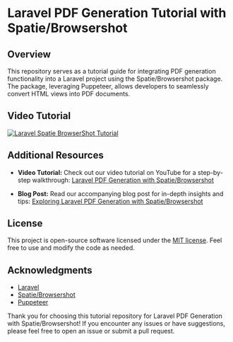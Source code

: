 # Laravel PDF Generation Tutorial with Spatie/Browsershot

## Overview

This repository serves as a tutorial guide for integrating PDF generation functionality into a Laravel project using the Spatie/Browsershot package. The package, leveraging Puppeteer, allows developers to seamlessly convert HTML views into PDF documents.

## Video Tutorial

[![Laravel Spatie BrowserShot Tutorial](https://i3.ytimg.com/vi/320vwRDqi9w/hqdefault.jpg)](https://youtu.be/320vwRDqi9w)


## Additional Resources

- **Video Tutorial:** Check out our video tutorial on YouTube for a step-by-step walkthrough: [Laravel PDF Generation with Spatie/Browsershot](https://youtu.be/320vwRDqi9w)

- **Blog Post:** Read our accompanying blog post for in-depth insights and tips: [Exploring Laravel PDF Generation with Spatie/Browsershot](https://qirolab.com/posts/effortless-pdf-generation-in-laravel-a-guide-to-using-spatiebrowsershot-package-1704922615)


## License

This project is open-source software licensed under the [MIT license](https://opensource.org/licenses/MIT). Feel free to use and modify the code as needed.

## Acknowledgments

- [Laravel](https://laravel.com/)
- [Spatie/Browsershot](https://github.com/spatie/browsershot)
- [Puppeteer](https://github.com/puppeteer/puppeteer)

Thank you for choosing this tutorial repository for Laravel PDF Generation with Spatie/Browsershot! If you encounter any issues or have suggestions, please feel free to open an issue or submit a pull request.
